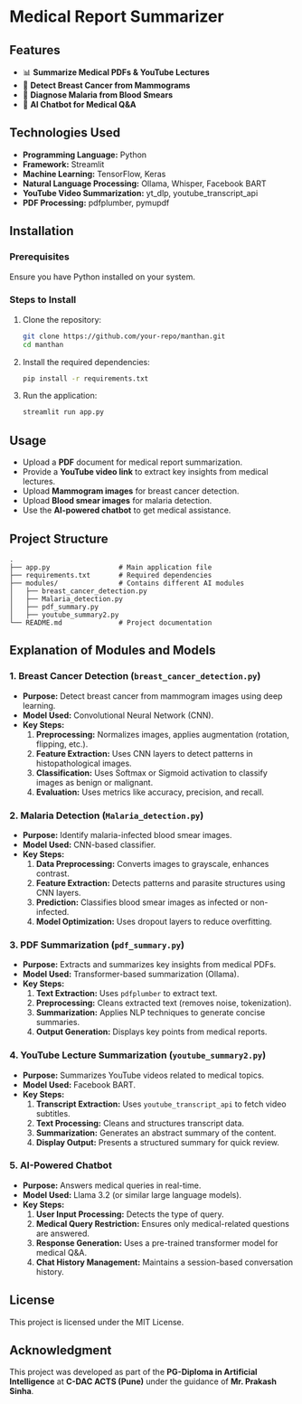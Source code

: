 # Medical Report Summarizer

## Features

- 📊 **Summarize Medical PDFs & YouTube Lectures**
- 🩻 **Detect Breast Cancer from Mammograms**
- 🦠 **Diagnose Malaria from Blood Smears**
- 💬 **AI Chatbot for Medical Q&A**

## Technologies Used

- **Programming Language:** Python
- **Framework:** Streamlit
- **Machine Learning:** TensorFlow, Keras
- **Natural Language Processing:** Ollama, Whisper, Facebook BART
- **YouTube Video Summarization:** yt_dlp, youtube_transcript_api
- **PDF Processing:** pdfplumber, pymupdf

## Installation

### Prerequisites

Ensure you have Python installed on your system.

### Steps to Install

1. Clone the repository:
   ```bash
   git clone https://github.com/your-repo/manthan.git
   cd manthan
   ```
2. Install the required dependencies:
   ```bash
   pip install -r requirements.txt
   ```
3. Run the application:
   ```bash
   streamlit run app.py
   ```

## Usage

- Upload a **PDF** document for medical report summarization.
- Provide a **YouTube video link** to extract key insights from medical lectures.
- Upload **Mammogram images** for breast cancer detection.
- Upload **Blood smear images** for malaria detection.
- Use the **AI-powered chatbot** to get medical assistance.

## Project Structure

```
.
├── app.py                 # Main application file
├── requirements.txt       # Required dependencies
├── modules/               # Contains different AI modules
│   ├── breast_cancer_detection.py
│   ├── Malaria_detection.py
│   ├── pdf_summary.py
│   ├── youtube_summary2.py
└── README.md              # Project documentation
```

## Explanation of Modules and Models

### 1. Breast Cancer Detection (`breast_cancer_detection.py`)
- **Purpose:** Detect breast cancer from mammogram images using deep learning.
- **Model Used:** Convolutional Neural Network (CNN).
- **Key Steps:**
  1. **Preprocessing:** Normalizes images, applies augmentation (rotation, flipping, etc.).
  2. **Feature Extraction:** Uses CNN layers to detect patterns in histopathological images.
  3. **Classification:** Uses Softmax or Sigmoid activation to classify images as benign or malignant.
  4. **Evaluation:** Uses metrics like accuracy, precision, and recall.

### 2. Malaria Detection (`Malaria_detection.py`)
- **Purpose:** Identify malaria-infected blood smear images.
- **Model Used:** CNN-based classifier.
- **Key Steps:**
  1. **Data Preprocessing:** Converts images to grayscale, enhances contrast.
  2. **Feature Extraction:** Detects patterns and parasite structures using CNN layers.
  3. **Prediction:** Classifies blood smear images as infected or non-infected.
  4. **Model Optimization:** Uses dropout layers to reduce overfitting.

### 3. PDF Summarization (`pdf_summary.py`)
- **Purpose:** Extracts and summarizes key insights from medical PDFs.
- **Model Used:** Transformer-based summarization (Ollama).
- **Key Steps:**
  1. **Text Extraction:** Uses `pdfplumber` to extract text.
  2. **Preprocessing:** Cleans extracted text (removes noise, tokenization).
  3. **Summarization:** Applies NLP techniques to generate concise summaries.
  4. **Output Generation:** Displays key points from medical reports.

### 4. YouTube Lecture Summarization (`youtube_summary2.py`)
- **Purpose:** Summarizes YouTube videos related to medical topics.
- **Model Used:** Facebook BART.
- **Key Steps:**
  1. **Transcript Extraction:** Uses `youtube_transcript_api` to fetch video subtitles.
  2. **Text Processing:** Cleans and structures transcript data.
  3. **Summarization:** Generates an abstract summary of the content.
  4. **Display Output:** Presents a structured summary for quick review.

### 5. AI-Powered Chatbot
- **Purpose:** Answers medical queries in real-time.
- **Model Used:** Llama 3.2 (or similar large language models).
- **Key Steps:**
  1. **User Input Processing:** Detects the type of query.
  2. **Medical Query Restriction:** Ensures only medical-related questions are answered.
  3. **Response Generation:** Uses a pre-trained transformer model for medical Q&A.
  4. **Chat History Management:** Maintains a session-based conversation history.



## License

This project is licensed under the MIT License.

## Acknowledgment

This project was developed as part of the **PG-Diploma in Artificial Intelligence** at **C-DAC ACTS (Pune)** under the guidance of **Mr. Prakash Sinha**.

